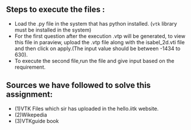 ## Steps to execute the files :
- Load the .py file in the system that has python installed. (`vtk` library must be installed in the system)
- For the first question after the execution .vtp will be generated, to view this file in paraview, upload the .vtp file along with the isabel_2d.vti file and then click on apply.(The input value should be between -1434 to 630).
- To execute the second file,run the file and give input based on the requirement.


## Sources we have followed to solve this assignment:
- (1)VTK Files which sir has uploaded in the hello.iitk website.
- (2)Wikepedia
- (3)VTKguide book
